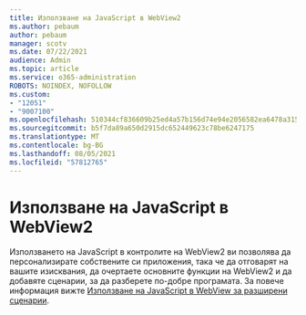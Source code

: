 ```yaml
---
title: Използване на JavaScript в WebView2
ms.author: pebaum
author: pebaum
manager: scotv
ms.date: 07/22/2021
audience: Admin
ms.topic: article
ms.service: o365-administration
ROBOTS: NOINDEX, NOFOLLOW
ms.custom:
- "12051"
- "9007100"
ms.openlocfilehash: 510344cf836609b25ed4a57b156d74e94e2056582ea6478a315d34697ddf5048
ms.sourcegitcommit: b5f7da89a650d2915dc652449623c78be6247175
ms.translationtype: MT
ms.contentlocale: bg-BG
ms.lasthandoff: 08/05/2021
ms.locfileid: "57812765"
---
```

# <a name="use-javascript-in-webview2"></a>Използване на JavaScript в WebView2

Използването на JavaScript в контролите на WebView2 ви позволява да персонализирате собствените си приложения, така че да отговарят на вашите изисквания, да очертаете основните функции на WebView2 и да добавяте сценарии, за да разберете по-добре програмата. За повече информация вижте [Използване на JavaScript в WebView за разширени сценарии](/microsoft-edge/webview2/how-to/javascript).
